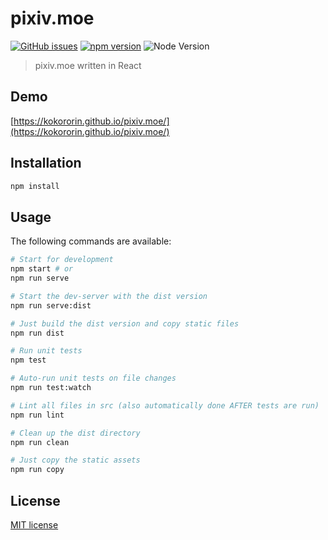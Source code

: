 # pixiv.moe

[![GitHub issues](https://img.shields.io/github/issues/kokororin/pixiv.moe.svg)](https://github.com/kokororin/pixiv.moe/issues)
[![npm version](https://badge.fury.io/js/pixiv.moe.svg)](https://badge.fury.io/js/pixiv.moe)
![Node Version](https://img.shields.io/node/v/pixiv.moe.svg "Node Version")

> pixiv.moe written in React

## Demo
[https://kokororin.github.io/pixiv.moe/](https://kokororin.github.io/pixiv.moe/)

## Installation
```bash
npm install
```

## Usage
The following commands are available:
```bash
# Start for development
npm start # or
npm run serve

# Start the dev-server with the dist version
npm run serve:dist

# Just build the dist version and copy static files
npm run dist

# Run unit tests
npm test

# Auto-run unit tests on file changes
npm run test:watch

# Lint all files in src (also automatically done AFTER tests are run)
npm run lint

# Clean up the dist directory
npm run clean

# Just copy the static assets
npm run copy
```

## License
[MIT license](http://opensource.org/licenses/mit-license.php)